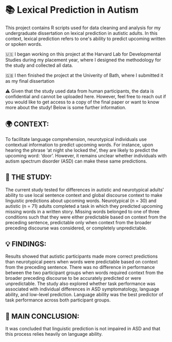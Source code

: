# 📚 Lexical Prediction in Autism

This project contains R scripts used for data cleaning and analysis for my undergraduate dissertation on lexical prediction in autistic adults. In this context, lexical prediction refers to one's ability to predict upcoming written or spoken words. 

🇺🇸 I began working on this project at the Harvard Lab for Developmental Studies during my placement year, where I designed the methodology for the study and collected all data. 

🇬🇧 I then finished the project at the Univerity of Bath, where I submitted it as my final dissertation

⚠️ Given that the study used data from human participants, the data is confidential and cannot be uploaded here. However, feel free to reach out if you would like to get access to a copy of the final paper or want to know more about the study! Below is some further information.

## 🌍 CONTEXT:
To facilitate language comprehension, neurotypical individuals use contextual information to predict upcoming words. For instance, upon hearing the phrase ‘at night she locked the’, they are likely to predict the upcoming word: ‘door’. However, it remains unclear whether individuals with autism spectrum disorder (ASD) can make these same predictions. 

## 🔬 THE STUDY:
The current study tested for differences in autistic and neurotypical adults’ ability to use local sentence context and global discourse context to make linguistic predictions about upcoming words. Neurotypical (n = 30) and autistic (n = 71) adults completed a task in which they predicted upcoming missing words in a written story. Missing words belonged to one of three conditions such that they were either predictable based on context from the preceding sentence, predictable only when context from the broader preceding discourse was considered, or completely unpredictable. 

## 💡 FINDINGS:
Results showed that autistic participants made more correct predictions than neurotypical peers when words were predictable based on context from the preceding sentence. There was no difference in performance between the two participant groups when words required context from the broader preceding discourse to be accurately predicted or were unpredictable. The study also explored whether task performance was associated with individual differences in ASD symptomatology, language ability, and low-level prediction. Language ability was the best predictor of task performance across both participant groups. 

## 📝 MAIN CONCLUSION:
It was concluded that linguistic prediction is not impaired in ASD and that this process relies heavily on language ability.
